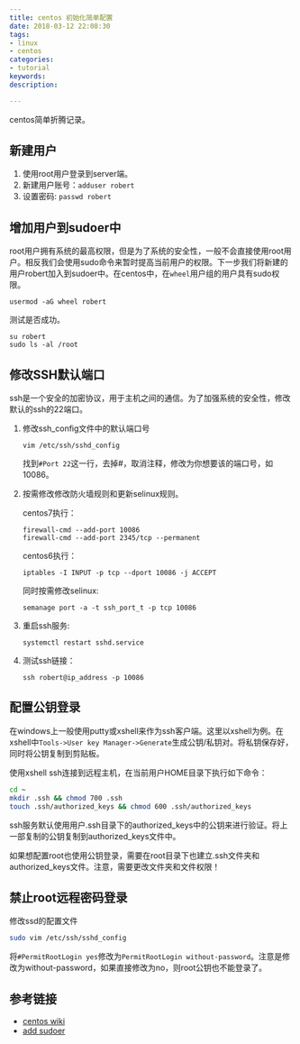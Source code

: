 ```yaml
---
title: centos 初始化简单配置
date: 2018-03-12 22:08:30
tags:
- linux
- centos
categories:
- tutorial
keywords:
description:

---
```




centos简单折腾记录。

## 新建用户

1. 使用root用户登录到server端。
2. 新建用户账号：`adduser robert`
3. 设置密码: `passwd robert`

## 增加用户到sudoer中

root用户拥有系统的最高权限，但是为了系统的安全性，一般不会直接使用root用户。相反我们会使用sudo命令来暂时提高当前用户的权限。下一步我们将新建的用户robert加入到sudoer中。在centos中，在`wheel`用户组的用户具有sudo权限。

```shell
usermod -aG wheel robert
```

测试是否成功。

```shell
su robert
sudo ls -al /root
```

## 修改SSH默认端口

ssh是一个安全的加密协议，用于主机之间的通信。为了加强系统的安全性，修改默认的ssh的22端口。

1. 修改ssh_config文件中的默认端口号

   ```shell
   vim /etc/ssh/sshd_config
   ```

   找到`#Port 22`这一行，去掉#，取消注释，修改为你想要该的端口号，如10086。

2. 按需修改修改防火墙规则和更新selinux规则。

   centos7执行：

   ```shell
   firewall-cmd --add-port 10086
   firewall-cmd --add-port 2345/tcp --permanent
   ```

   centos6执行：

   ```shell
   iptables -I INPUT -p tcp --dport 10086 -j ACCEPT
   ```

   同时按需修改selinux:

   ```shell
   semanage port -a -t ssh_port_t -p tcp 10086
   ```

3. 重启ssh服务: 

   ```shell
   systemctl restart sshd.service
   ```

4. 测试ssh链接：

   ```shell
   ssh robert@ip_address -p 10086
   ```



## 配置公钥登录

在windows上一般使用putty或xshell来作为ssh客户端。这里以xshell为例。在xshell中`Tools->User key Manager->Generate`生成公钥/私钥对。将私钥保存好，同时将公钥复制到剪贴板。



使用xshell ssh连接到远程主机，在当前用户HOME目录下执行如下命令：

```bash
cd ~
mkdir .ssh && chmod 700 .ssh
touch .ssh/authorized_keys && chmod 600 .ssh/authorized_keys
```

ssh服务默认使用用户.ssh目录下的authorized_keys中的公钥来进行验证。将上一部复制的公钥复制到authorized_keys文件中。



如果想配置root也使用公钥登录，需要在root目录下也建立.ssh文件夹和authorized_keys文件。注意，需要更改文件夹和文件权限！



## 禁止root远程密码登录

修改ssd的配置文件

```bash
sudo vim /etc/ssh/sshd_config
```

将`#PermitRootLogin yes`修改为`PermitRootLogin without-password`。注意是修改为without-password，如果直接修改为no，则root公钥也不能登录了。



## 参考链接

- [centos wiki](https://wiki.centos.org/HowTos/Network/SecuringSSH)
- [add sudoer](https://www.digitalocean.com/community/tutorials/how-to-create-a-sudo-user-on-centos-quickstart)